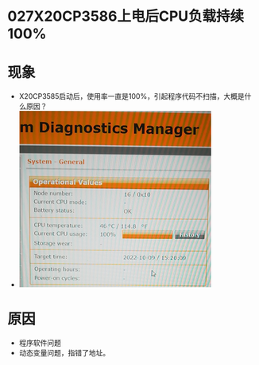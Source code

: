 # 027X20CP3586上电后CPU负载持续100%
# 现象
- X20CP3585启动后，使用率一直是100%，引起程序代码不扫描，大概是什么原因？
- ![Img](./FILES/027X20CP3586上电后CPU负载持续100%.md/img-20221013202746.png)
# 原因
- 程序软件问题
- 动态变量问题，指错了地址。